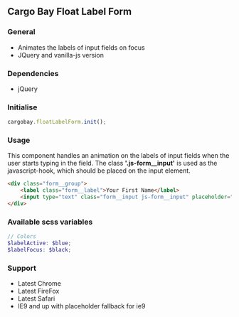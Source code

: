 ## Cargo Bay Float Label Form

### General
- Animates the labels of input fields on focus
- JQuery and vanilla-js version


### Dependencies
- jQuery


### Initialise
```javascript
cargobay.floatLabelForm.init();
```


### Usage
This component handles an animation on the labels of input fields when the user starts typing in the field.
The class **'.js-form__input'** is used as the javascript-hook, which should be placed on the input element.

```html
<div class="form__group">
    <label class="form__label">Your First Name</label>
    <input type="text" class="form__input js-form__input" placeholder="First Name">
</div>
```

### Available scss variables
```scss
// Colors
$labelActive: $blue;
$labelFocus: $black;
```


### Support
- Latest Chrome
- Latest FireFox
- Latest Safari
- IE9 and up with placeholder fallback for ie9
